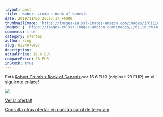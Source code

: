 ```yaml
---
layout: post
title: 'Robert Crumb s Book of Genesis'
date: 2019/11/05 20:23:17 +0000
thumbnailImage: 'https://images-eu.ssl-images-amazon.com/images/I/611ioltW9JL._SL200_.jpg'
images: [ 'https://images-eu.ssl-images-amazon.com/images/I/611ioltW9JL._SL200_.jpg' ]
comments: true
category: ofertas
author: ring
slug: 0224078097
description:
actualPrice: 16.6 EUR
comparePrice: 28 EUR
inStock: true
---
```


Está [Robert Crumb s Book of Genesis](https://www.amazon.com/dp/0224078097/?tag=redken08-20) por 16.6 EUR (original: 28 EUR) en el siguiente enlace!

[![](https://images-eu.ssl-images-amazon.com/images/I/611ioltW9JL._SL200_.jpg)](https://www.amazon.com/dp/0224078097/?tag=redken08-20)

[Ver la oferta!!](https://www.amazon.com/dp/0224078097/?tag=redken08-20)

[Consulta otras ofertas en nuestro canal de telegram](https://t.me/s/ofertas25)
